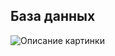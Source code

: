 ## База данных
<image src="https://i.ibb.co/186K2Z1/2023-09-09-11-13-17.png" alt="Описание картинки">


